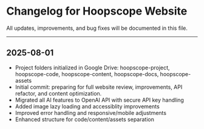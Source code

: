 # Changelog for Hoopscope Website

All updates, improvements, and bug fixes will be documented in this file.

---

## 2025-08-01
- Project folders initialized in Google Drive: hoopscope-project, hoopscope-code, hoopscope-content, hoopscope-docs, hoopscope-assets
- Initial commit: preparing for full website review, improvements, API refactor, and content optimization.
- Migrated all AI features to OpenAI API with secure API key handling
- Added image lazy loading and accessiblity improvements
- Improved error handling and responsive/mobile adjustments
- Enhanced structure for code/content/assets separation
